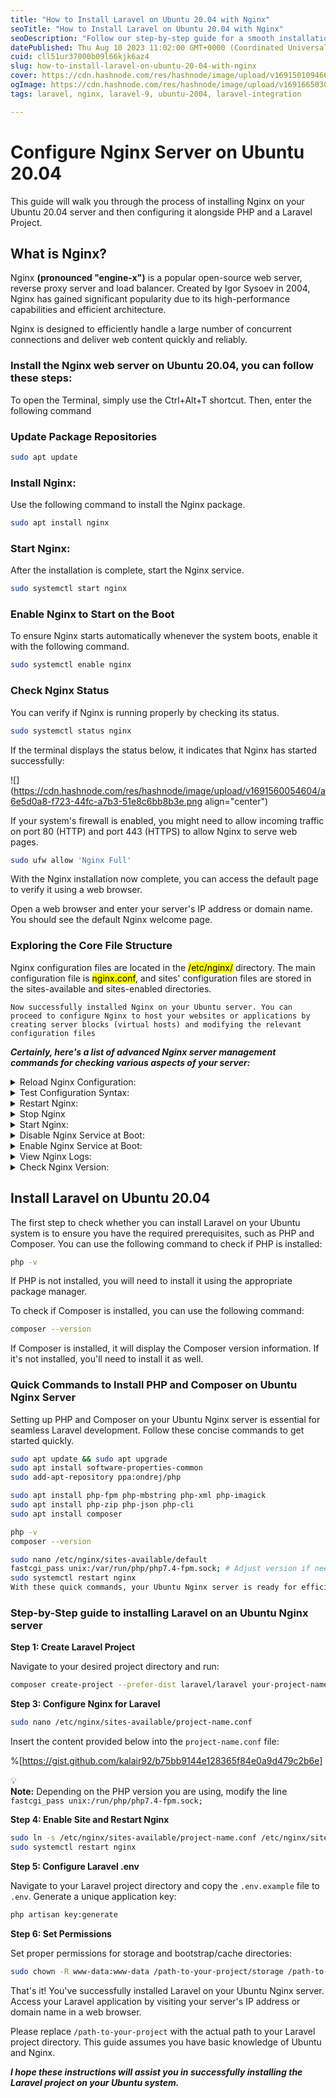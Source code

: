 ```yaml
---
title: "How to Install Laravel on Ubuntu 20.04 with Nginx"
seoTitle: "How to Install Laravel on Ubuntu 20.04 with Nginx"
seoDescription: "Follow our step-by-step guide for a smooth installation process, empowering you to create dynamic and high-performance web applications with ease"
datePublished: Thu Aug 10 2023 11:02:00 GMT+0000 (Coordinated Universal Time)
cuid: cll51ur37000b09l66kjk6az4
slug: how-to-install-laravel-on-ubuntu-20-04-with-nginx
cover: https://cdn.hashnode.com/res/hashnode/image/upload/v1691501094665/d4b72de2-10e3-4f72-8ca9-d9b3f498acb7.jpeg
ogImage: https://cdn.hashnode.com/res/hashnode/image/upload/v1691665030034/682f517b-c987-47ff-b55b-b091ded2f7eb.jpeg
tags: laravel, nginx, laravel-9, ubuntu-2004, laravel-integration

---
```


# **Configure Nginx Server on Ubuntu 20.04**

This guide will walk you through the process of installing Nginx on your Ubuntu 20.04 server and then configuring it alongside PHP and a Laravel Project.

## What is Nginx?

Nginx **(pronounced "engine-x")** is a popular open-source web server, reverse proxy server and load balancer. Created by Igor Sysoev in 2004, Nginx has gained significant popularity due to its high-performance capabilities and efficient architecture.

Nginx is designed to efficiently handle a large number of concurrent connections and deliver web content quickly and reliably.

### Install the Nginx web server on Ubuntu 20.04, you can follow these steps:

To open the Terminal, simply use the Ctrl+Alt+T shortcut. Then, enter the following command

### Update Package Repositories

```bash
sudo apt update
```

### Install Nginx:

Use the following command to install the Nginx package.

```bash
sudo apt install nginx
```

### Start Nginx:

After the installation is complete, start the Nginx service.

```bash
sudo systemctl start nginx
```

### **Enable Nginx to Start on the Boot**

To ensure Nginx starts automatically whenever the system boots, enable it with the following command.

```bash
sudo systemctl enable nginx
```

### **Check Nginx Status**

You can verify if Nginx is running properly by checking its status.

```bash
sudo systemctl status nginx
```

If the terminal displays the status below, it indicates that Nginx has started successfully:

![](https://cdn.hashnode.com/res/hashnode/image/upload/v1691560054604/a6e5d0a8-f723-44fc-a7b3-51e8c6bb8b3e.png align="center")

If your system's firewall is enabled, you might need to allow incoming traffic on port 80 (HTTP) and port 443 (HTTPS) to allow Nginx to serve web pages.

```bash
sudo ufw allow 'Nginx Full'
```

With the Nginx installation now complete, you can access the default page to verify it using a web browser.

Open a web browser and enter your server's IP address or domain name. You should see the default Nginx welcome page.

### Exploring the Core File Structure

Nginx configuration files are located in the <mark>/etc/nginx/</mark> directory. The main configuration file is <mark>nginx.conf</mark>, and sites' configuration files are stored in the sites-available and sites-enabled directories.

`Now successfully installed Nginx on your Ubuntu server. You can proceed to configure Nginx to host your websites or applications by creating server blocks (virtual hosts) and modifying the relevant configuration files`

***Certainly, here's a list of advanced Nginx server management commands for checking various aspects of your server:***

<details data-node-type="hn-details-summary"><summary>Reload Nginx Configuration:</summary><div data-type="detailsContent"><code>sudo nginx -s reload</code></div></details><details data-node-type="hn-details-summary"><summary>Test Configuration Syntax:</summary><div data-type="detailsContent"><code>sudo nginx -t</code></div></details><details data-node-type="hn-details-summary"><summary>Restart Nginx:</summary><div data-type="detailsContent">sudo systemctl restart nginx</div></details><details data-node-type="hn-details-summary"><summary>Stop Nginx</summary><div data-type="detailsContent">sudo systemctl stop nginx</div></details><details data-node-type="hn-details-summary"><summary>Start Nginx:</summary><div data-type="detailsContent">sudo systemctl start nginx</div></details><details data-node-type="hn-details-summary"><summary>Disable Nginx Service at Boot:</summary><div data-type="detailsContent">sudo systemctl disable nginx</div></details><details data-node-type="hn-details-summary"><summary>Enable Nginx Service at Boot:</summary><div data-type="detailsContent">sudo systemctl enable nginx</div></details><details data-node-type="hn-details-summary"><summary>View Nginx Logs:</summary><div data-type="detailsContent">sudo journalctl -u nginx</div></details><details data-node-type="hn-details-summary"><summary>Check Nginx Version:</summary><div data-type="detailsContent">nginx -v</div></details>

## Install Laravel on Ubuntu 20.04

The first step to check whether you can install Laravel on your Ubuntu system is to ensure you have the required prerequisites, such as PHP and Composer. You can use the following command to check if PHP is installed:

```bash
php -v
```

If PHP is not installed, you will need to install it using the appropriate package manager.

To check if Composer is installed, you can use the following command:

```bash
composer --version
```

If Composer is installed, it will display the Composer version information. If it's not installed, you'll need to install it as well.

### **Quick Commands to Install PHP and Composer on Ubuntu Nginx Server**

Setting up PHP and Composer on your Ubuntu Nginx server is essential for seamless Laravel development. Follow these concise commands to get started quickly.

```bash
sudo apt update && sudo apt upgrade
sudo apt install software-properties-common
sudo add-apt-repository ppa:ondrej/php

sudo apt install php-fpm php-mbstring php-xml php-imagick
sudo apt install php-zip php-json php-cli
sudo apt install composer

php -v
composer --version

sudo nano /etc/nginx/sites-available/default
fastcgi_pass unix:/var/run/php/php7.4-fpm.sock; # Adjust version if needed
sudo systemctl restart nginx
With these quick commands, your Ubuntu Nginx server is ready for efficient Laravel development. Stay updated by referring to the official documentation.
```

### Step-by-Step guide to installing Laravel on an Ubuntu Nginx server

**Step 1: Create Laravel Project**

Navigate to your desired project directory and run:

```bash
composer create-project --prefer-dist laravel/laravel your-project-name
```

**Step 3: Configure Nginx for Laravel**

```bash
sudo nano /etc/nginx/sites-available/project-name.conf
```

Insert the content provided below into the `project-name.conf` file:

%[https://gist.github.com/kalair92/b75bb9144e128365f84e0a9d479c2b6e] 

<div data-node-type="callout">
<div data-node-type="callout-emoji">💡</div>
<div data-node-type="callout-text"><strong>Note:</strong> Depending on the PHP version you are using, modify the line <code>fastcgi_pass unix:/run/php/php7.4-fpm.sock;</code></div>
</div>

**Step 4: Enable Site and Restart Nginx**

```bash
sudo ln -s /etc/nginx/sites-available/project-name.conf /etc/nginx/sites-enabled/
sudo systemctl restart nginx
```

**Step 5: Configure Laravel .env**

Navigate to your Laravel project directory and copy the `.env.example` file to `.env`. Generate a unique application key:

```bash
php artisan key:generate
```

**Step 6: Set Permissions**

Set proper permissions for storage and bootstrap/cache directories:

```bash
sudo chown -R www-data:www-data /path-to-your-project/storage /path-to-your-project/bootstrap/cache
```

That's it! You've successfully installed Laravel on your Ubuntu Nginx server. Access your Laravel application by visiting your server's IP address or domain name in a web browser.

Please replace `/path-to-your-project` with the actual path to your Laravel project directory. This guide assumes you have basic knowledge of Ubuntu and Nginx.

***I hope these instructions will assist you in successfully installing the Laravel project on your Ubuntu system.***